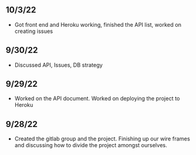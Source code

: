 ## 10/3/22
* Got front end and Heroku working, finished the API list, worked on creating issues

## 9/30/22
* Discussed API, Issues, DB strategy

## 9/29/22
* Worked on the API document. Worked on deploying the project to Heroku

## 9/28/22
* Created the gitlab group and the project. Finishing up our wire frames and discussing how to divide the project amongst ourselves.